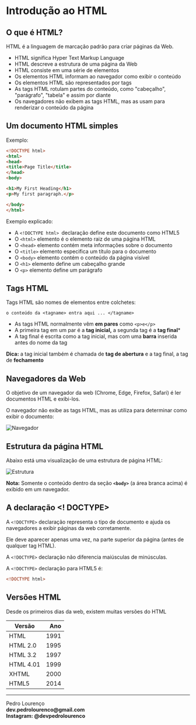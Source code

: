 # Introdução ao HTML
## O que é HTML?

HTML é a linguagem de marcação padrão para criar páginas da Web.

- HTML significa Hyper Text Markup Language
- HTML descreve a estrutura de uma página da Web
- HTML consiste em uma série de elementos
- Os elementos HTML informam ao navegador como exibir o conteúdo
- Os elementos HTML são representados por tags
- As tags HTML rotulam partes do conteúdo, como "cabeçalho", "parágrafo", "tabela" e assim por diante
- Os navegadores não exibem as tags HTML, mas as usam para renderizar o conteúdo da página

## Um documento HTML simples

Exemplo:
```html
<!DOCTYPE html>
<html>
<head>
<title>Page Title</title>
</head>
<body>

<h1>My First Heading</h1>
<p>My first paragraph.</p>

</body>
</html>

```
Exemplo explicado:

- A ```<!DOCTYPE html> ```declaração define este documento como HTML5
- O ```<html>``` elemento é o elemento raiz de uma página HTML
- O ```<head>``` elemento contém meta informações sobre o documento
- O ```<title>``` elemento especifica um título para o documento
- O ```<body>``` elemento contém o conteúdo da página visível
- O ```<h1>``` elemento define um cabeçalho grande
- O ```<p>``` elemento define um parágrafo

## Tags HTML

Tags HTML são nomes de elementos entre colchetes:

```o conteúdo da <tagname> entra aqui ... </tagname>```

- As tags HTML normalmente vêm **em pares** como ```<p>e</p>```
- A primeira tag em um par é a **tag inicial,** a segunda tag é a **tag final***
- A tag final é escrita como a tag inicial, mas com uma **barra** inserida antes do nome da tag

**Dica:** a tag inicial também é chamada de **tag de abertura** e a tag final, a tag de **fechamento**

## Navegadores da Web

O objetivo de um navegador da web (Chrome, Edge, Firefox, Safari) é ler documentos HTML e exibi-los.

O navegador não exibe as tags HTML, mas as utiliza para determinar como exibir o documento:

![Navegador](img/img_chrome.png)

## Estrutura da página HTML

Abaixo está uma visualização de uma estrutura de página HTML:

![Estrutura](img/img_estrutura.png)

**Nota:** Somente o conteúdo dentro da seção **```<body>```** (a área branca acima) é exibido em um navegador.

## A declaração <! DOCTYPE>

A ```<!DOCTYPE>``` declaração representa o tipo de documento e ajuda os navegadores a exibir páginas da web corretamente.

Ele deve aparecer apenas uma vez, na parte superior da página (antes de qualquer tag HTML).

A ```<!DOCTYPE>``` declaração não diferencia maiúsculas de minúsculas.

A ```<!DOCTYPE>``` declaração para HTML5 é:

 ```html
 <!DOCTYPE html>
 ```
 ## Versões HTML

 Desde os primeiros dias da web, existem muitas versões do HTML

Versão      | Ano
----------- | ------:
HTML        | 1991
HTML 2.0    | 1995
HTML 3.2    | 1997
HTML 4.01   | 1999
XHTML       | 2000
HTML5       | 2014


<hr>
<stong>Pedro Lourenço</strong><br>
<Strong>dev.pedrolourenco@gmail.com</strong><br>
<Strong>Instagram: @devpedrolourenco</strong>
